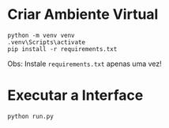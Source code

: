 # Criar Ambiente Virtual
```
python -m venv venv
.venv\Scripts\activate
pip install -r requirements.txt
```
Obs: Instale `requirements.txt` apenas uma vez!

# Executar a Interface
```
python run.py
```
